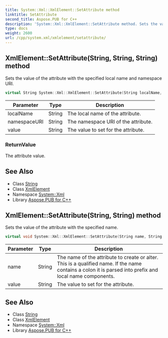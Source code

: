 ```yaml
---
title: System::Xml::XmlElement::SetAttribute method
linktitle: SetAttribute
second_title: Aspose.PUB for C++
description: 'System::Xml::XmlElement::SetAttribute method. Sets the value of the attribute with the specified local name and namespace URI in C++.'
type: docs
weight: 2600
url: /cpp/system.xml/xmlelement/setattribute/
---
```

## XmlElement::SetAttribute(String, String, String) method


Sets the value of the attribute with the specified local name and namespace URI.

```cpp
virtual String System::Xml::XmlElement::SetAttribute(String localName, String namespaceURI, String value)
```


| Parameter | Type | Description |
| --- | --- | --- |
| localName | String | The local name of the attribute. |
| namespaceURI | String | The namespace URI of the attribute. |
| value | String | The value to set for the attribute. |

### ReturnValue

The attribute value.

## See Also

* Class [String](../../../system/string/)
* Class [XmlElement](../)
* Namespace [System::Xml](../../)
* Library [Aspose.PUB for C++](../../../)
## XmlElement::SetAttribute(String, String) method


Sets the value of the attribute with the specified name.

```cpp
virtual void System::Xml::XmlElement::SetAttribute(String name, String value)
```


| Parameter | Type | Description |
| --- | --- | --- |
| name | String | The name of the attribute to create or alter. This is a qualified name. If the name contains a colon it is parsed into prefix and local name components. |
| value | String | The value to set for the attribute. |

## See Also

* Class [String](../../../system/string/)
* Class [XmlElement](../)
* Namespace [System::Xml](../../)
* Library [Aspose.PUB for C++](../../../)
